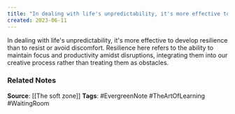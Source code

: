 ```yaml
---
title: "In dealing with life's unpredictability, it's more effective to develop resilience than to resist or avoid discomfort"
created: 2023-06-11
---
```


In dealing with life's unpredictability, it's more effective to develop resilience than to resist or avoid discomfort. Resilience here refers to the ability to maintain focus and productivity amidst disruptions, integrating them into our creative process rather than treating them as obstacles.

### Related Notes
**Source**: [[The soft zone]]
**Tags**: #EvergreenNote #TheArtOfLearning #WaitingRoom 
